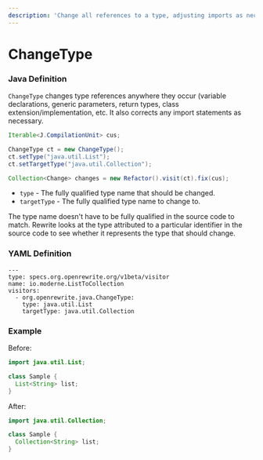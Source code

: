 ```yaml
---
description: 'Change all references to a type, adjusting imports as necessary.'
---
```


# ChangeType

### Java Definition

`ChangeType` changes type references anywhere they occur \(variable declarations, generic parameters, return types, class extension/implementation, etc. It also corrects any import statements as necessary.

```java
Iterable<J.CompilationUnit> cus;

ChangeType ct = new ChangeType();
ct.setType("java.util.List");
ct.setTargetType("java.util.Collection");

Collection<Change> changes = new Refactor().visit(ct).fix(cus);
```

* `type` - The fully qualified type name that should be changed.
* `targetType` - The fully qualified type name to change to.

The type name doesn't have to be fully qualified in the source code to match. Rewrite looks at the type attributed to a particular identifier in the source code to see whether it represents the type that should change.

### YAML Definition

```text
---
type: specs.org.openrewrite.org/v1beta/visitor
name: io.moderne.ListToCollection
visitors:
  - org.openrewrite.java.ChangeType:
    type: java.util.List
    targetType: java.util.Collection
```

### Example

Before:

```java
import java.util.List;

class Sample {
  List<String> list;
}
```

After:

```java
import java.util.Collection;

class Sample {
  Collection<String> list;
}
```

